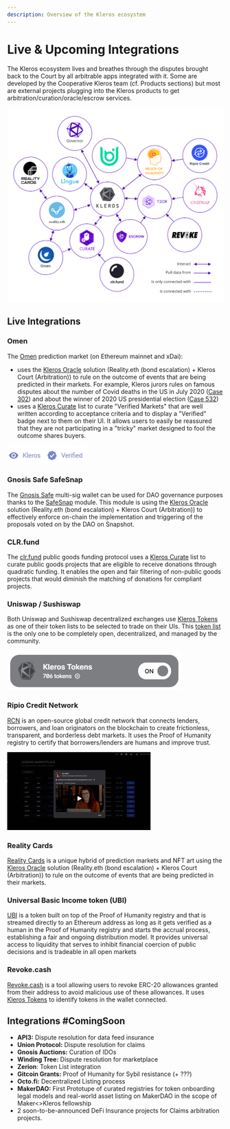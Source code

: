 ```yaml
---
description: Overview of the Kleros ecosystem
---
```


# Live & Upcoming Integrations

The Kleros ecosystem lives and breathes through the disputes brought back to the Court by all arbitrable apps integrated with it. Some are developed by the Cooperative Kleros team \(cf. Products sections\) but most are external projects plugging into the Kleros products to get arbitration/curation/oracle/escrow services.

![Non-exhaustive overview of the Kleros ecosystem](../.gitbook/assets/image%20%2859%29.png)

## Live Integrations

### Omen

The [Omen](https://omen.eth.link/) prediction market \(on Ethereum mainnet and xDai\):

* uses the [Kleros Oracle](https://kleros.gitbook.io/docs/products/oracle) solution \(Reality.eth \(bond escalation\) + Kleros Court \(Arbitration\)\) to rule on the outcome of events that are being predicted in their markets. For example, Kleros jurors rules on famous disputes about the number of Covid deaths in the US in July 2020 \([Case 302](https://thedailychain.com/an-important-case-for-the-decentralized-world-with-kleros/)\) and about the winner of 2020 US presidential election \([Case 532](https://twitter.com/jimmyragosa/status/1341293611682553856?lang=en)\)
* uses a [Kleros Curate](https://curate.kleros.io/tcr/0xb72103eE8819F2480c25d306eEAb7c3382fBA612) list to curate "Verified Markets" that are well written according to acceptance criteria and to display a "Verified" badge next to them on their UI. It allows users to easily be reassured that they are not participating in a "tricky" market designed to fool the outcome shares buyers.

![](../.gitbook/assets/image%20%2863%29.png)

### Gnosis Safe SafeSnap

The [Gnosis Safe](https://gnosis-safe.io/) multi-sig wallet can be used for DAO governance purposes thanks to the [SafeSnap](https://blog.gnosis.pm/introducing-safesnap-the-first-in-a-decentralized-governance-tool-suite-for-the-gnosis-safe-ea67eb95c34f) module. This module is using the [Kleros Oracle](https://kleros.gitbook.io/docs/products/oracle) solution \(Reality.eth \(bond escalation\) + Kleros Court \(Arbitration\)\) to effectively enforce on-chain the implementation and triggering of the proposals voted on by the DAO on Snapshot.

### CLR.fund

The [clr.fund](https://clr.fund/) public goods funding protocol uses a [Kleros Curate](https://curate.kleros.io/tcr/0x2E3B10aBf091cdc53cC892A50daBDb432e220398) list to curate public goods projects that are eligible to receive donations through quadratic funding. It enables the open and fair filtering of non-public goods projects that would diminish the matching of donations for compliant projects.

### Uniswap / Sushiswap

Both Uniswap and Sushiswap decentralized exchanges use [Kleros Tokens](https://tokens.kleros.io/tokens) as one of their token lists to be selected to trade on their UIs. This [token list](https://tokenlists.org/token-list?url=t2crtokens.eth) is the only one to be completely open, decentralized, and managed by the community.

![](../.gitbook/assets/image%20%2861%29.png)

### Ripio Credit Network

[RCN](https://ripiocredit.network/) is an open-source global credit network that connects lenders, borrowers, and loan originators on the blockchain to create frictionless, transparent, and borderless debt markets. It uses the Proof of Humanity registry to certify that borrowers/lenders are humans and improve trust.

![](../.gitbook/assets/exo_jucwgaadxht.jpg)

### Reality Cards

[Reality Cards](https://realitycards.io/) is a unique hybrid of prediction markets and NFT art using the [Kleros Oracle](https://kleros.gitbook.io/docs/products/oracle) solution \(Reality.eth \(bond escalation\) + Kleros Court \(Arbitration\)\) to rule on the outcome of events that are being predicted in their markets.

### Universal Basic Income token \(UBI\)

[UBI](https://blog.kleros.io/introducing-ubi-universal-basic-income-for-humans/) is a token built on top of the Proof of Humanity registry and that is streamed directly to an Ethereum address as long as it gets verified as a human in the Proof of Humanity registry and starts the accrual process, establishing a fair and ongoing distribution model. It provides universal access to liquidity that serves to inhibit financial coercion of public decisions and is tradeable in all open markets

### Revoke.cash

[Revoke.cash](https://kleros.gitbook.io/docs/products/tokens) is a tool allowing users to revoke ERC-20 allowances granted from their address to avoid malicious use of these allowances. It uses [Kleros Tokens](https://kleros.gitbook.io/docs/products/tokens) to identify tokens in the wallet connected.

## Integrations \#ComingSoon

* **API3:** Dispute resolution for data feed insurance
* **Union Protocol:** Dispute resolution for claims
* **Gnosis Auctions:** Curation of IDOs
* **Winding Tree:** Dispute resolution for marketplace
* **Zerion**: Token List integration
* **Gitcoin Grants:** Proof of Humanity for Sybil resistance \(+ ???\)
* **Octo.fi:** Decentralized Listing process
* **MakerDAO:** First Prototupe of curated registries for token onboarding legal models and real-world asset listing on MakerDAO in the scope of Maker&lt;&gt;Kleros fellowship
* 2 soon-to-be-announced DeFi Insurance projects for Claims arbitration projects.

